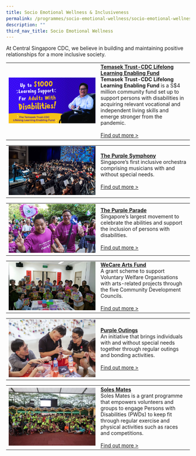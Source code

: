 ```yaml
---
title: Socio Emotional Wellness & Inclusiveness
permalink: /programmes/socio-emotional-wellness/socio-emotional-wellness-inclusiveness/
description: ""
third_nav_title: Socio Emotional Wellness
---
```

At Central Singapore CDC, we believe in building and maintaining positive relationships for a more inclusive society.

<table border="0" width="100%">
	<tbody><tr>
		<td width="50%">
			<img src="/images/Programmes/tt-cdc-web-banner-2481-x-1301.jpg">
		</td>
		<td width="50%">
			<a href="https://www.sgenable.sg/your-first-stop/training-consultancy/enabling-academy/training/persons-with-disabilities/temasek-trust-cdc-lifelong-learning-enabling-fund"><b>Temasek Trust-CDC Lifelong Learning Enabling Fund</b></a><br>
				<b>Temasek Trust-CDC Lifelong Learning Enabling Fund</b>&nbsp;is a S$4 million community fund set up to support persons with disabilities in acquiring relevant vocational and independent living skills and emerge stronger from the pandemic.
			<br><br><a href="https://www.sgenable.sg/your-first-stop/training-consultancy/enabling-academy/training/persons-with-disabilities/temasek-trust-cdc-lifelong-learning-enabling-fund">Find out more &gt;</a>
		</td>
	</tr>
</tbody></table>

<table border="0" width="100%">
	<tbody><tr>
		<td width="50%">
			<img src="/images/Programmes/tps-main.jpg">
		</td>
		<td width="50%">
			<a href="/programmes/socio-emotional-wellness/the-purple-symphony"><b>The Purple Symphony</b></a><br>
Singapore’s first inclusive orchestra comprising musicians with and without special needs.
			<br><br><a href="/programmes/socio-emotional-wellness/the-purple-symphony">Find out more &gt;</a>
		</td>
	</tr>
</tbody></table>

<table border="0" width="100%">
	<tbody><tr>
		<td width="50%">
			<img src="/images/Programmes/purple-parade-main-image43b225c81b0c43559ef1dc15cbcee737.jpg">
		</td>
		<td width="50%">
			<a href="/programmes/socio-emotional-wellness/purple-parade"><b>The Purple Parade</b></a><br>
Singapore’s largest movement to celebrate the abilities and support the inclusion of persons with disabilities. 
			<br><br><a href="/programmes/socio-emotional-wellness/purple-parade">Find out more &gt;</a>
		</td>
	</tr>
</tbody></table>

<table border="0" width="100%">
	<tbody><tr>
		<td width="50%">
			<img src="/images/Programmes/5c2d0c2b-7e49-4877-9f6c-54aacd57718a_wecare-art-fund-main-pic.jpg">
		</td>
		<td width="50%">
			<a href="/programmes/socio-emotional-wellness/wecare-arts-fund"><b>WeCare Arts Fund</b></a><br>
A grant scheme to support Voluntary Welfare Organisations with arts-related projects through the five Community Development Councils.
			<br><br><a href="/programmes/socio-emotional-wellness/wecare-arts-fund">Find out more &gt;</a>
		</td>
	</tr>
</tbody></table>

<table border="0" width="100%">
	<tbody><tr>
		<td width="50%">
			<img src="/images/Programmes/purple-outings-2.jpg">
		</td>
		<td width="50%">
			<a href="/programmes/socio-emotional-wellness/purple-outings"><b>Purple Outings</b></a><br>
An initiative that brings individuals with and without special needs together through regular outings and bonding activities.
			<br><br><a href="/programmes/socio-emotional-wellness/purple-outings">Find out more &gt;</a>
		</td>
	</tr>
</tbody></table>

<table border="0" width="100%">
	<tbody><tr>
		<td width="50%">
			<img src="/images/Programmes/solemates.jpg">
		</td>
		<td width="50%">
			<a href="/programmes/socio-emotional-wellness/sole-mates"><b>Soles Mates</b></a><br>
Soles Mates is a grant programme that empowers volunteers and groups to engage Persons with Disabilities (PWDs) to keep fit through regular exercise and physical activities such as races and competitions. 
			<br><br><a href="/programmes/Socio-Emotional-Wellness/sole-mates">Find out more &gt;</a>
		</td>
	</tr>
</tbody></table>